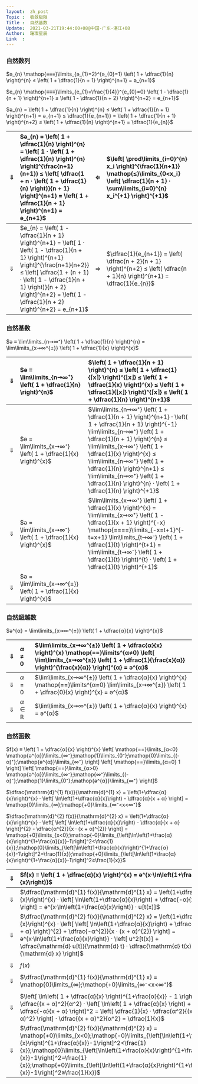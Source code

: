 ```yaml
---
layout:  zh_post
Topic :  收敛极限
Title :  自然基数
Update:  2021-03-21T19:44:00+08@中国-广东-湛江+08
Author:  璀璨星辰
Link  :
---
```


### 自然数列

$ә_{n} \mathop{≡≡≡}\limits_{ә_{1}=2}^{ә_{0}=1} \left( 1 + \dfrac{1}{n} \right)^{n} ≤ \left( 1 + \dfrac{1}{n + 1} \right)^{n+1} = ә_{n+1}$

$e_{n} \mathop{≡≡≡}\limits_{e_{1}=\frac{1}{4}}^{e_{0}=0} \left( 1 - \dfrac{1}{n + 1} \right)^{n+1} ≤ \left( 1 - \dfrac{1}{n + 2} \right)^{n+2} = e_{n+1}$

$ә_{n} = \left( 1 + \dfrac{1}{n} \right)^{n} ≤ \left( 1 + \dfrac{1}{n + 1} \right)^{n+1} = ә_{n+1} ≤ \dfrac{1}{e_{n+1}} = \left( 1 + \dfrac{1}{n + 1} \right)^{n+2} ≤ \left( 1 + \dfrac{1}{n} \right)^{n+1} = \dfrac{1}{e_{n}}$

| $⇓$  | $ә_{n} = \left( 1 + \dfrac{1}{n} \right)^{n} = \left[ 1 · \left( 1 + \dfrac{1}{n} \right)^{n} \right]^{\frac{n+1}{n+1}} ≤ \left[ \dfrac{1 + n · \left( 1 + \dfrac{1}{n} \right)}{n + 1} \right]^{n+1} = \left( 1 + \dfrac{1}{n + 1} \right)^{n+1} = ә_{n+1}$ | $⇐$  | $\left[ \prod\limits_{i=0}^{n} x_i \right]^{\frac{1}{n+1}} \mathop{≤}\limits_{0<x_i} \left[ \dfrac{1}{n + 1} · \sum\limits_{i=0}^{n} x_i^{+1} \right]^{+1}$ |
| :--: | :----------------------------------------------------------- | :--: | :----------------------------------------------------------- |
| $⇓$  | $e_{n} = \left( 1 - \dfrac{1}{n + 1} \right)^{n+1} = \left[ 1 · \left( 1 - \dfrac{1}{n + 1} \right)^{n+1} \right]^{\frac{n+1}{n+2}} ≤ \left[ \dfrac{1 + (n + 1) · \left( 1 - \dfrac{1}{n + 1} \right)}{n + 2} \right]^{n+2} = \left( 1 - \dfrac{1}{n + 2} \right)^{n+2} = e_{n+1}$ | $⇒$  | $\dfrac{1}{e_{n+1}} = \left( \dfrac{n + 2}{n + 1} \right)^{n+2} ≤ \left( \dfrac{n + 1}{n} \right)^{n+1} = \dfrac{1}{e_{n}}$ |

### 自然基数

$ә ≡ \lim\limits_{n⇝∞⁺} \left( 1 + \dfrac{1}{n} \right)^{n} = \lim\limits_{x⇝∞^{±}} \left( 1 + \dfrac{1}{x} \right)^{x}$

| $⇓$  | $ә ≡ \lim\limits_{n⇝∞⁺} \left( 1 + \dfrac{1}{n} \right)^{n}$ | $\left( 1 + \dfrac{1}{n + 1} \right)^{n} ≤ \left( 1 + \dfrac{1}{⌈x⌉} \right)^{⌊x⌋} ≤ \left( 1 + \dfrac{1}{x} \right)^{x} ≤ \left( 1 + \dfrac{1}{⌊x⌋} \right)^{⌈x⌉} ≤ \left( 1 + \dfrac{1}{n} \right)^{n+1}$ |
| :--: | :----------------------------------------------------------- | :----------------------------------------------------------- |
| $⇓$  | $ә = \lim\limits_{x⇝∞⁺} \left( 1 + \dfrac{1}{x} \right)^{x}$ | $\lim\limits_{n⇝∞⁺} \left( 1 + \dfrac{1}{n + 1} \right)^{n+1} · \left( 1 + \dfrac{1}{n + 1} \right)^{-1} \lim\limits_{n⇝∞⁺} \left( 1 + \dfrac{1}{n + 1} \right)^{n} ≤ \lim\limits_{x⇝∞⁺} \left( 1 + \dfrac{1}{x} \right)^{x} ≤ \lim\limits_{n⇝∞⁺} \left( 1 + \dfrac{1}{n} \right)^{n+1} ≤ \lim\limits_{n⇝∞⁺} \left( 1 + \dfrac{1}{n} \right)^{n} · \left( 1 + \dfrac{1}{n} \right)^{+1}$ |
| $⇓$  | $ә = \lim\limits_{x⇝∞⁻} \left( 1 + \dfrac{1}{x} \right)^{x}$ | $\lim\limits_{x⇝∞⁺} \left( 1 + \dfrac{1}{x} \right)^{x} = \lim\limits_{x⇝∞⁺} \left( 1 - \dfrac{1}{x + 1} \right)^{-x} \mathop{====}\limits_{-x=t+1}^{-t=x+1} \lim\limits_{t⇝∞⁻} \left( 1 + \dfrac{1}{t} \right)^{t+1} = \lim\limits_{t⇝∞⁻} \left( 1 + \dfrac{1}{t} \right)^{t} · \left( 1 + \dfrac{1}{t} \right)^{+1}$ |
| $⇓$  | $ә = \lim\limits_{x⇝∞^{±}} \left( 1 + \dfrac{1}{x} \right)^{x}$ |                                                              |

### 自然超越数

$ә^{α} = \lim\limits_{x⇝∞^{±}} \left( 1 + \dfrac{α}{x} \right)^{x}$

| $⇓$  | $α ≠ 0$ | $\lim\limits_{x⇝∞^{±}} \left( 1 + \dfrac{α}{x} \right)^{x} \mathop{==}\limits^{α≠0} \left[ \lim\limits_{x⇝∞^{±}} \left( 1 + \dfrac{1}{\frac{x}{α}} \right)^{\frac{x}{α}} \right]^{α} = ә^{α}$ |
| :--: | :------ | :----------------------------------------------------------- |
| $⇓$  | $α = 0$ | $\lim\limits_{x⇝∞^{±}} \left( 1 + \dfrac{α}{x} \right)^{x} \mathop{==}\limits^{α=0} \lim\limits_{x⇝∞^{±}} \left( 1 + \dfrac{0}{x} \right)^{x} = ә^{α}$ |
| $⇓$  | $α∈ℝ$   | $\lim\limits_{x⇝∞^{±}} \left( 1 + \dfrac{α}{x} \right)^{x} = ә^{α}$ |

### 自然函数

$f(x) ≡ \left( 1 + \dfrac{α}{x} \right)^{x} \left[ \mathop{==}\limits_{α<0} \mathop{ә^{α}}\limits_{∞⁻};\mathop{1}\limits_{0⁻};\mathop{0}\limits_{(-α)⁺};\mathop{ә^{α}}\limits_{∞⁺} \right] \left[ \mathop{==}\limits_{α=0} 1 \right] \left[ \mathop{==}\limits_{α>0} \mathop{ә^{α}}\limits_{∞⁻};\mathop{∞⁺}\limits_{(-α)⁻};\mathop{1}\limits_{0⁺};\mathop{ә^{α}}\limits_{∞⁺} \right]$

$\dfrac{\mathrm{d}^{1} f(x)}{\mathrm{d}^{1} x} = \left(1+\dfrac{α}{x}\right)^{x} · \left[ \ln\left(1+\dfrac{α}{x}\right) - \dfrac{α}{x + α} \right] = \mathop{0}\limits_{∞};\mathop{+0}\limits_{∞⁻<x<∞⁺}$

$\dfrac{\mathrm{d}^{2} f(x)}{\mathrm{d}^{2} x} = \left(1+\dfrac{α}{x}\right)^{x} · \left[ \left[ \ln\left(1+\dfrac{α}{x}\right) - \dfrac{α}{x + α} \right]^{2} - \dfrac{α^{2}}{x · (x + α)^{2}} \right] = \mathop{+0}\limits_{x<0};\mathop{-0}\limits_{\left[\ln\left(1+\frac{α}{x}\right)^{1+\frac{α}{x}}-1\right]^2<\frac{1}{x}};\mathop{0}\limits_{\left[\ln\left(1+\frac{α}{x}\right)^{1+\frac{α}{x}}-1\right]^2=\frac{1}{x}};\mathop{+0}\limits_{\left[\ln\left(1+\frac{α}{x}\right)^{1+\frac{α}{x}}-1\right]^2≥\frac{1}{x}}$

| $⇓$  | $f(x) ≡ \left( 1 + \dfrac{α}{x} \right)^{x} = ә^{x·\ln\left(1+\frac{α}{x}\right)}$ | $⇒$  | $u[t(x)] \mathop{≡≡≡≡≡}\limits_{x·(x + α)>0}^{t=\frac{α}{x}>-1} \ln\left( 1 + \dfrac{α}{x} \right) + x · \dfrac{1}{1 + \dfrac{α}{x}} · \dfrac{-α}{x^2} = \ln(1 + t) + \dfrac{-t}{1 + t} ≥ \mathop{0}\limits_{u[0]}$ |
| :--: | :----------------------------------------------------------- | :--: | :----------------------------------------------------------- |
| $⇓$  | $\dfrac{\mathrm{d}^{1} f(x)}{\mathrm{d}^{1} x} = \left(1+\dfrac{α}{x}\right)^{x} · \left[ \ln\left(1+\dfrac{α}{x}\right) + \dfrac{-α}{x + α} \right] = ә^{x·\ln\left(1+\frac{α}{x}\right)} · u[t(x)]$ | $⇒$  | $\dfrac{\mathrm{d} u[t]}{\mathrm{d} t} = \dfrac{1}{1 + t} + \dfrac{-1}{1 + t} + \dfrac{t}{(1 + t)^2} = \dfrac{t}{(1 + t)^2} = \mathop{-0}\limits_{-1<t<0};\mathop{0}\limits_{t=0};\mathop{+0}\limits_{t>0}$ |
| $⇓$  | $\dfrac{\mathrm{d}^{2} f(x)}{\mathrm{d}^{2} x} = \left(1+\dfrac{α}{x}\right)^{x} · \left[ \left[ \ln\left(1+\dfrac{α}{x}\right) + \dfrac{-α}{x + α} \right]^{2} + \dfrac{-α^{2}}{x · (x + α)^{2}} \right] = ә^{x·\ln\left(1+\frac{α}{x}\right)} · \left[ u^2[t(x)] + \dfrac{\mathrm{d} u[t]}{\mathrm{d} t} · \dfrac{\mathrm{d} t(x)}{\mathrm{d} x} \right]$ | $⇒$  | $\dfrac{\mathrm{d} u[t]}{\mathrm{d} t} · \dfrac{\mathrm{d} t(x)}{\mathrm{d} x} = \dfrac{t}{(1 + t)^2} · \dfrac{-α}{x^2} = \dfrac{t^2}{(1 + t)^2} · \dfrac{-1}{x} = \mathop{+0}\limits_{x<0};\mathop{∞⁺}\limits_{x=0⁻};\mathop{∞⁻}\limits_{x=0⁺};\mathop{-0}\limits_{x>0}$ |
|      |                                                              |      |                                                              |
| $⇓$  | $f(x)$                                                       | $⇐$  |                                                              |
|      |                                                              |      |                                                              |
| $⇓$  | $\dfrac{\mathrm{d}^{1} f(x)}{\mathrm{d}^{1} x} = \mathop{0}\limits_{∞};\mathop{+0}\limits_{∞⁻<x<∞⁺}$ | $⇐$  | $u[0] \mathop{==}\limits_{x=∞}^{t=0} 0$                      |
|      |                                                              |      |                                                              |
| $⇓$  | $\left[ \ln\left( 1 + \dfrac{α}{x} \right)^{1+\frac{α}{x}} - 1 \right]^2 = \dfrac{(x + α)^2}{α^2} · \left[ \ln\left( 1 + \dfrac{α}{x} \right) + \dfrac{-α}{x + α} \right]^2 = \left[ \dfrac{1}{x} · \dfrac{α^2}{(x + α)^2} \right] · \dfrac{(x + α)^2}{α^2} = \dfrac{1}{x}$ | $⇐$  | $\dfrac{\mathrm{d}^2 f(x)}{\mathrm{d}^2 x} \mathop{==}\limits_{x>0} 0$ |
| $⇓$  | $\dfrac{\mathrm{d}^{2} f(x)}{\mathrm{d}^{2} x} = \mathop{+0}\limits_{x<0};\mathop{-0}\limits_{\left[\ln\left(1+\frac{α}{x}\right)^{1+\frac{α}{x}}-1\right]^2<\frac{1}{x}};\mathop{0}\limits_{\left[\ln\left(1+\frac{α}{x}\right)^{1+\frac{α}{x}}-1\right]^2=\frac{1}{x}};\mathop{+0}\limits_{\left[\ln\left(1+\frac{α}{x}\right)^{1+\frac{α}{x}}-1\right]^2≥\frac{1}{x}}$ |      |                                                              |

